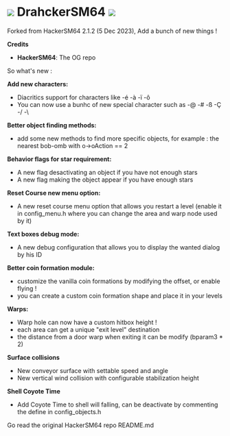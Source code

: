 # ![](https://media.discordapp.net/attachments/731330616158716004/785283273759653918/party_sonic.gif?ex=6662ebca&is=66619a4a&hm=2e481bff7c1862c36cb1aef0fd5a6e03102a96eed8a8e8edcbd39cdf8c350380&) DrahckerSM64 ![](https://media.discordapp.net/attachments/731330616158716004/785283273759653918/party_sonic.gif?ex=6662ebca&is=66619a4a&hm=2e481bff7c1862c36cb1aef0fd5a6e03102a96eed8a8e8edcbd39cdf8c350380&)

Forked from HackerSM64 2.1.2 (5 Dec 2023), Add a bunch of new things !

**Credits**
- **HackerSM64**: The OG repo

So what's new :

**Add new characters:**
- Diacritics support for characters like -é -à -ï -ô
- You can now use a bunhc of new special character such as -@ -# -ß -Ç -/ -\

**Better object finding methods:**
- add some new methods to find more specific objects, for example : the nearest bob-omb with o->oAction == 2

**Behavior flags for star requirement:**
- A new flag desactivating an object if you have not enough stars
- A new flag making the object appear if you have enough stars

**Reset Course new menu option:**
- A new reset course menu option that allows you restart a level (enable it in config_menu.h where you can change the area and warp node used by it)

**Text boxes debug mode:**
- A new debug configuration that allows you to display the wanted dialog by his ID

**Better coin formation module:**
- customize the vanilla coin formations by modifying the offset, or enable flying !
- you can create a custom coin formation shape and place it in your levels

**Warps:**
- Warp hole can now have a custom hitbox height !
- each area can get a unique "exit level" destination
- the distance from a door warp when exiting it can be modify (bparam3 * 2)

**Surface collisions**
- New conveyor surface with settable speed and angle
- New vertical wind collision with configurable stabilization height

**Shell Coyote Time**
- Add Coyote Time to shell will falling, can be deactivate by commenting the define in config_objects.h


Go read the original HackerSM64 repo README.md
